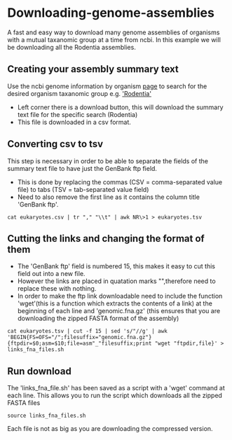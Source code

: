 # Downloading-genome-assemblies
A fast and easy way to download many genome assemblies of organisms with a mutual taxanomic group at a time from ncbi.
In this example we will be downloading all the Rodentia assemblies.

## Creating your assembly summary text
Use the ncbi genome information by organism [page](https://www.ncbi.nlm.nih.gov/genome/browse/#!/overview/) to search for the desired organism taxanomic group e.g. ['Rodentia'](https://www.ncbi.nlm.nih.gov/genome/browse/#!/eukaryotes/rodentia)
- Left corner there is a download button, this will download the summary text file for the specific search (Rodentia)
- This file is downloaded in a csv format.

## Converting csv to tsv
This step is necessary in order to be able to separate the fields of the summary text file to have just the GenBank ftp field. 
- This is done by replacing the commas (CSV = comma-separated value file) to tabs (TSV = tab-separated value field)
- Need to also remove the first line as it contains the column title 'GenBank ftp'.
```
cat eukaryotes.csv | tr "," "\\t" | awk NR\>1 > eukaryotes.tsv
```

## Cutting the links and changing the format of them
- The 'GenBank ftp' field is numbered 15, this makes it easy to cut this field out into a new file.
- However the links are placed in quatation marks "",therefore need to replace these with nothing.
- In order to make the ftp link downloadable need to include the function 'wget'(this is a function which extracts the contents of a link) at the beginning of each line and 'genomic.fna.gz' (this ensures that you are downloading the zipped FASTA format of the assembly)

```
cat eukaryotes.tsv | cut -f 15 | sed 's/"//g' | awk 'BEGIN{FS=OFS="/";filesuffix="genomic.fna.gz"}{ftpdir=$0;asm=$10;file=asm"_"filesuffix;print "wget "ftpdir,file}' > links_fna_files.sh
```

## Run download
The 'links_fna_file.sh' has been saved as a script with a 'wget' command at each line. This allows you to run the script which downloads all the zipped FASTA files 

```
source links_fna_files.sh
```
Each file is not as big as you are downloading the compressed version.

